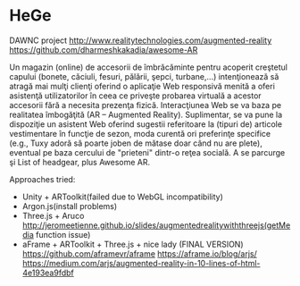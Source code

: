 # HeGe
DAWNC project
http://www.realitytechnologies.com/augmented-reality
https://github.com/dharmeshkakadia/awesome-AR



<enunt>
  Un magazin (online) de accesorii de îmbrăcăminte pentru acoperit creştetul capului (bonete, căciuli, fesuri, pălării, şepci, turbane,...) intenţionează să atragă mai mulţi clienţi oferind o aplicaţie Web responsivă menită a oferi asistenţă utilizatorilor în ceea ce priveşte probarea virtuală a acestor accesorii fără a necesita prezenţa fizică. Interacţiunea Web se va baza pe realitatea îmbogăţită (AR – Augmented Reality). Suplimentar, se va pune la dispoziţie un asistent Web oferind sugestii referitoare la (tipuri de) articole vestimentare în funcţie de sezon, moda curentă ori preferinţe specifice (e.g., Tuxy adoră să poarte joben de mătase doar când nu are plete), eventual pe baza cercului de "prieteni" dintr-o reţea socială. A se parcurge şi List of headgear, plus Awesome AR.
</enunt>


Approaches tried:
- Unity + ARToolkit(failed due to WebGL incompatibility)
- Argon.js(install problems)
- Three.js + Aruco http://jeromeetienne.github.io/slides/augmentedrealitywiththreejs(getMedia function issue)
- aFrame + ARToolkit + Three.js + nice lady (FINAL VERSION)
https://github.com/aframevr/aframe
https://aframe.io/blog/arjs/
https://medium.com/arjs/augmented-reality-in-10-lines-of-html-4e193ea9fdbf
